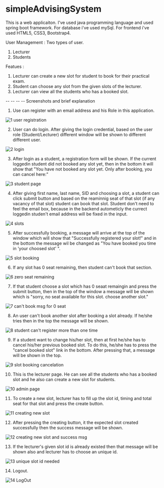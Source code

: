 # simpleAdvisingSystem 

This is a web applicaiton. I've used java programming language and used spring boot framework. For database i've used mySql. For frontend i've used HTML5, CSS3, Bootstrap4.

User Management : Two types of user.
                  
1. Lecturer 
2. Students
                  
Featues :

1. Lecturer can create a new slot for student to book for their practical exam.
2. Student can choose any slot from the given slots of the lecturer.
3. Lecturer can view all the students who has a booked slot.
            
-- -- -- -- Screenshots and brief explanation


1. Use can register with an email address and his Role in this application.

![1  user registration](https://user-images.githubusercontent.com/58343930/204505628-ed7d6510-7729-4a64-9011-5719ec42ca89.png)


2. User can do login. After giving the login credential, based on the user role (Student/Lecturer) different window 
   will be shown to different different user.
      
![2  login](https://user-images.githubusercontent.com/58343930/204505842-943b1e10-5ced-437a-937b-dd9bc2843256.png)



3. After login as a student, a registration form will be shown. If the current loggedin student did not booked any 
   slot yet, then in the bottom it will show that "You have not booked any slot yet. Only after booking, you can cancel here:"

![3  student page](https://user-images.githubusercontent.com/58343930/204505869-deae4db6-e2cb-4689-b988-1c3d6c60c8d7.jpg)



4. After giving first name, last name, SID and choosing a slot, a student can click submit button and based on the reaminnig
   seat of that slot (if any vacancy of that slot) student can book that slot. Student don't need to feel the email box, 
   because in the backend autometicly the currect loggedin studen't email address will be fixed in the input.


![4 slots](https://user-images.githubusercontent.com/58343930/204505946-66260104-7f50-4535-bff4-c1a769e3559d.png)


5.  After successfully booking, a message will arrive at the top of the window which will show that "Successfully 
    registered your slot!" and in the bottom the message wil be changed as "You have booked you time in 'your choosed slot' ".

![5  slot booking](https://user-images.githubusercontent.com/58343930/204506030-bf47bcb1-8f09-4f12-bb25-7b4d5f71356d.jpg)


6. If any slot has 0 seat remaining, then student can't book that section.

![6   zero seat remaining](https://user-images.githubusercontent.com/58343930/204506232-67ad61c1-8cde-43ca-b923-34226c5c4ce7.png)


7. If that student choose a slot which has 0 seaat remaingin and press the submit button, then in the top of the window
   a message will be shown which is "sorry,  no  seat available for this slot. choose another slot."

![7   can't book msg for 0 seat](https://user-images.githubusercontent.com/58343930/204506380-5a012de1-0cda-4828-830d-ad8c33479def.png)


8. An user can't book another slot after booking a slot already. If he/she tries then in the top the message will be shown.

![8  student can't register more than one time](https://user-images.githubusercontent.com/58343930/204506471-0fae42b7-1601-4449-b3e4-9aa8e5ae710a.jpg)


9. If a student want to change his/her slot, then at first he/she has to cancel his/her previous booked slot. To do this,
   he/she has to press the "cancel booked slot" link in the bottom. After pressing that, a message will be shown in the top.
   
![9  slot booking  cancelation](https://user-images.githubusercontent.com/58343930/204506558-dab1e1d9-f66f-4ed2-b1ac-64ff229b39f4.jpg)


10. This is the lecturer page. He can see all the students who has a booked slot and he also can create a new slot for students.

![10  admin page](https://user-images.githubusercontent.com/58343930/204506583-74f05acc-83b0-4acd-81a8-bfc325d0d0d1.png)


11. To create a new slot, lecturer has to fill up the slot id, timing and total seat for that slot and press the create button.

![11  creating new slot](https://user-images.githubusercontent.com/58343930/204506694-93129c5e-8f2b-40a3-b497-def6ebcbed74.jpg)

12. After pressing the creating button, it the expected slot created successfully then the success message will be shown.

![12  creating new slot and success msg](https://user-images.githubusercontent.com/58343930/204506789-445775f0-4a8e-482f-a73d-ca6df9087ad7.jpg)


13. If the lecturer's given slot id is already existed then that message will be shown also and lecturer has to choose an 
    unique id.
    
    
![13  unique slot id needed](https://user-images.githubusercontent.com/58343930/204506895-bd71e34f-c700-4955-b232-848d8efb1eed.png)

14. Logout.

![14  LogOut](https://user-images.githubusercontent.com/58343930/204507017-00e65840-5a52-4957-b75f-3b29452a4330.png)



